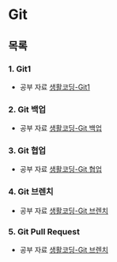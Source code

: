 # Git

## 목록
### 1. Git1
- 공부 자료 [생활코딩-Git1](https://opentutorials.org/course/3837)

### 2. Git 백업
- 공부 자료 [생활코딩-Git 백업](https://opentutorials.org/course/3841)

### 3. Git 협업
- 공부 자료 [생활코딩-Git 협업](https://opentutorials.org/course/3842)

### 4. Git 브렌치
- 공부 자료 [생활코딩-Git 브렌치](https://opentutorials.org/course/3840)

### 5.  Git Pull Request
- 공부 자료 [생활코딩-Git 브렌치](https://opentutorials.org/course/4587)